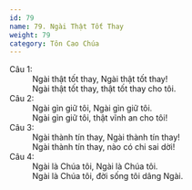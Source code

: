 ```yaml
---
id: 79
name: 79. Ngài Thật Tốt Thay
weight: 79
category: Tôn Cao Chúa
---
```

<dl><dt>Câu 1:</dt><dd data-verse="1">Ngài thật tốt thay, Ngài thật tốt thay! <br/>Ngài thật tốt thay, thật tốt thay cho tôi. </dd><dt>Câu 2:</dt><dd data-verse="2">Ngài gìn giữ tôi, Ngài gìn giữ tôi. <br/>Ngài gìn giữ tôi, thật vĩnh an cho tôi! </dd><dt>Câu 3:</dt><dd data-verse="3">Ngài thành tín thay, Ngài thành tín thay! <br/>Ngài thành tín thay, nào có chi sai dời! </dd><dt>Câu 4:</dt><dd data-verse="4">Ngài là Chúa tôi, Ngài là Chúa tôi. <br/>Ngài là Chúa tôi, đời sống tôi dâng Ngài. </dd></dl>
